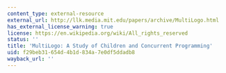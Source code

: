 ```yaml
---
content_type: external-resource
external_url: http://llk.media.mit.edu/papers/archive/MultiLogo.html
has_external_license_warning: true
license: https://en.wikipedia.org/wiki/All_rights_reserved
status: ''
title: 'MultiLogo: A Study of Children and Concurrent Programming'
uid: f29beb31-654d-4b1d-834a-7e0df5ddadb8
wayback_url: ''
---
```

